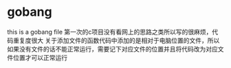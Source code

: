 # gobang
this is a gobang file
第一次的c项目没有看网上的思路之类所以写的很麻烦，代码重复度很大
关于添加文件的函数代码中添加的是相对于电脑位置的文件，所以如果没有文件的话不能正常运行，需要记下对应文件的位置并且将代码改为对应文件位置才可以正常运行

